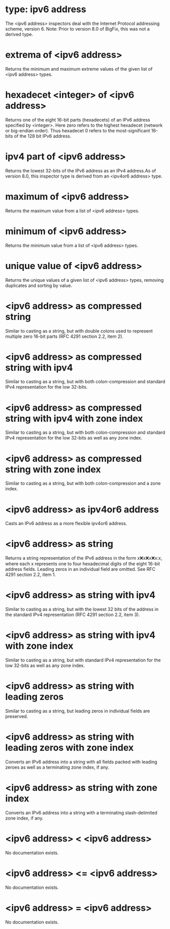 # type: ipv6 address

The &lt;ipv6 address&gt; inspectors deal with the Internet Protocol addressing scheme, version 6. Note: Prior to version 8.0 of BigFix, this was not a derived type.

# extrema of &lt;ipv6 address&gt;

Returns the minimum and maximum extreme values of the given list of &lt;ipv6 address&gt; types.

# hexadecet &lt;integer&gt; of &lt;ipv6 address&gt;

Returns one of the eight 16-bit parts (hexadecets) of an IPv6 address specified by &lt;integer&gt;. Here zero refers to the highest hexadecet (network or big-endian order). Thus hexadecet 0 refers to the most-significant 16-bits of the 128 bit IPv6 address.

# ipv4 part of &lt;ipv6 address&gt;

Returns the lowest 32-bits of the IPv6 address as an IPv4 address.As of version 8.0, this inspector type is derived from an &lt;ipv4or6 address&gt; type.

# maximum of &lt;ipv6 address&gt;

Returns the maximum value from a list of &lt;ipv6 address&gt; types.

# minimum of &lt;ipv6 address&gt;

Returns the minimum value from a list of &lt;ipv6 address&gt; types.

# unique value of &lt;ipv6 address&gt;

Returns the unique values of a given list of &lt;ipv6 address&gt; types, removing duplicates and sorting by value.

# &lt;ipv6 address&gt; as compressed string

Similar to casting as a string, but with double colons used to represent multiple zero 16-bit parts (RFC 4291 section 2.2, item 2).

# &lt;ipv6 address&gt; as compressed string with ipv4

Similar to casting as a string, but with both colon-compression and standard IPv4 representation for the low 32-bits.

# &lt;ipv6 address&gt; as compressed string with ipv4 with zone index

Similar to casting as a string, but with both colon-compression and standard IPv4 representation for the low 32-bits as well as any zone index.

# &lt;ipv6 address&gt; as compressed string with zone index

Similar to casting as a string, but with both colon-compression and a zone index.

# &lt;ipv6 address&gt; as ipv4or6 address

Casts an IPv6 address as a more flexible ipv4or6 address.

# &lt;ipv6 address&gt; as string

Returns a string representation of the IPv6 address in the form x:x:x:x:x:x:x:x, where each x represents one to four hexadecimal digits of the eight 16-bit address fields. Leading zeros in an individual field are omitted. See RFC 4291 section 2.2, item 1.

# &lt;ipv6 address&gt; as string with ipv4

Similar to casting as a string, but with the lowest 32 bits of the address in the standard IPv4 representation (RFC 4291 section 2.2, item 3).

# &lt;ipv6 address&gt; as string with ipv4 with zone index

Similar to casting as a string, but with standard IPv4 representation for the low 32-bits as well as any zone index.

# &lt;ipv6 address&gt; as string with leading zeros

Similar to casting as a string, but leading zeros in individual fields are preserved.

# &lt;ipv6 address&gt; as string with leading zeros with zone index

Converts an IPv6 address into a string with all fields packed with leading zeroes as well as a terminating zone index, if any.

# &lt;ipv6 address&gt; as string with zone index

Converts an IPv6 address into a string with a terminating slash-delimited zone index, if any.

# &lt;ipv6 address&gt; &lt; &lt;ipv6 address&gt;

No documentation exists.

# &lt;ipv6 address&gt; &lt;= &lt;ipv6 address&gt;

No documentation exists.

# &lt;ipv6 address&gt; = &lt;ipv6 address&gt;

No documentation exists.
